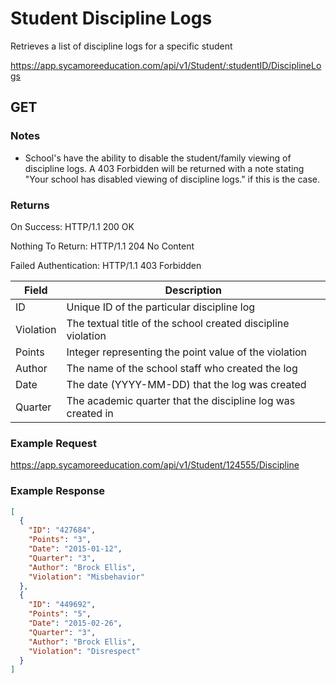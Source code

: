 # Student Discipline Logs

Retrieves a list of discipline logs for a specific student

https://app.sycamoreeducation.com/api/v1/Student/:studentID/DisciplineLogs

## GET

### Notes
- School's have the ability to disable the student/family viewing of discipline logs. A 403 Forbidden will be returned with a note stating "Your school has disabled viewing of discipline logs." if this is the case.

### Returns

On Success: HTTP/1.1 200 OK

Nothing To Return: HTTP/1.1 204 No Content

Failed Authentication:  HTTP/1.1 403 Forbidden

| Field      | Description |
|------------|-------------|
| ID      | Unique ID of the particular discipline log         |
| Violation | The textual title of the school created discipline violation         |
| Points | Integer representing the point value of the violation |
| Author | The name of the school staff who created the log |
| Date | The date (YYYY-MM-DD) that the log was created |
| Quarter | The academic quarter that the discipline log was created in |

### Example Request

https://app.sycamoreeducation.com/api/v1/Student/124555/Discipline

### Example Response
```json
[
  {
    "ID": "427684",
    "Points": "3",
    "Date": "2015-01-12",
    "Quarter": "3",
    "Author": "Brock Ellis",
    "Violation": "Misbehavior"
  },
  {
    "ID": "449692",
    "Points": "5",
    "Date": "2015-02-26",
    "Quarter": "3",
    "Author": "Brock Ellis",
    "Violation": "Disrespect"
  }
]
```
